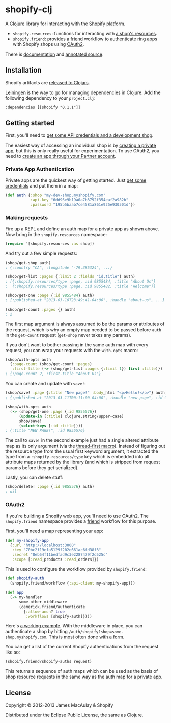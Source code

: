 # shopify-clj

A [Clojure][clojure] library for interacting with the [Shopify][shopify] platform.

* `shopify.resources`: functions for interacting with [a shop's resources][resource-docs].
* `shopify.friend`: provides a [friend][friend] workflow to authenticate [ring][ring] apps with Shopify shops using [OAuth2][auth-docs].

There is [documentation][codox-docs] and [annotated source][marginalia-docs].

[clojure]: http://clojure.org
[shopify]: http://www.shopify.com/
[resource-docs]: http://docs.shopify.com/api
[ring]: https://github.com/ring-clojure/ring
[friend]: https://github.com/cemerick/friend
[auth-docs]: http://docs.shopify.com/api/tutorials/oauth
[codox-docs]: http://jamesmacaulay.github.com/shopify-clj/docs/codox/index.html
[marginalia-docs]: http://jamesmacaulay.github.com/shopify-clj/docs/marginalia/uberdoc.html

## Installation

Shopify artifacts are [released to Clojars][clojars-shopify].

[Leiningen][leiningen] is the way to go for managing dependencies in Clojure. Add the following dependency to your `project.clj`:

```
:dependencies [[shopify "0.1.1"]]
```

[clojars-shopify]: https://clojars.org/shopify/shopify
[leiningen]: https://github.com/technomancy/leiningen

## Getting started

First, you'll need to [get some API credentials and a development shop][api-getting-started].

The easiest way of accessing an individual shop is by [creating a private app][private-apps], but this is only really useful for experimentation. To use OAuth2, you need to [create an app through your Partner account][api-getting-started].

[api-getting-started]: http://docs.shopify.com/api/the-basics/getting-started
[private-apps]: http://docs.shopify.com/api/tutorials/creating-a-private-app

### Private App Authentication

Private apps are the quickest way of getting started. Just [get some credentials][private-apps] and put them in a map:

```clojure
(def auth {:shop "my-dev-shop.myshopify.com"
           :api-key "6dd96e9b19a0a7b3792f354eaf2a982b"
           :password "195b5baab7ce4581a861e925e930301d"})
```

### Making requests

Fire up a REPL and define an auth map for a private app as shown above. Now bring in the `shopify.resources` namespace:

```clojure
(require '[shopify.resources :as shop])
```

And try out a few simple requests:

```clojure
(shop/get-shop auth)
; {:country "CA", :longitude "-79.385324", ...}

(shop/get-list :pages {:limit 2 :fields "id,title"} auth)
; [{:shopify.resources/type :page, :id 9855484, :title "About Us"}
;  {:shopify.resources/type :page, :id 9855482, :title "Welcome"}]

(shop/get-one :page {:id 9855484} auth)
; {:published-at "2013-03-10T23:49:41-04:00", :handle "about-us", ...}

(shop/get-count :pages {} auth)
; 2
```

The first map argument is always assumed to be the params or attributes of the request, which is why an empty map needed to be passed before `auth` in the `get-count` request (`get-shop` never takes any params).

If you don't want to bother passing in the same auth map with every request, you can wrap your requests with the `with-opts` macro:

```clojure
(shop/with-opts auth
  {:page-count (shop/get-count :pages)
   :first-title (-> (shop/get-list :pages {:limit 1}) first :title)})
; {:page-count 2, :first-title "About Us"}
```

You can create and update with `save!`:

```clojure
(shop/save! :page {:title "New page!" :body_html "<p>Hello!</p>"} auth)
; {:published-at "2013-03-11T00:11:00-04:00", :handle "new-page", :id 9855576, ...}

(shop/with-opts auth
  (-> (shop/get-one :page {:id 9855576})
      (update-in [:title] clojure.string/upper-case)
      shop/save!
      (select-keys [:id :title])))
; {:title "NEW PAGE!", :id 9855576}
```

The call to `save!` in the second example just had a single altered attribute map as its only argument (via the [thread-first macro][thread-first]). Instead of figuring out the resource type from the usual first keyword argument, it extracted the type from a `:shopify.resources/type` key which is embedded into all attribute maps returned by the library (and which is stripped from request params before they get serialized).

Lastly, you can delete stuff:

```clojure
(shop/delete! :page {:id 9855576} auth)
; nil
```

[thread-first]: http://clojuredocs.org/clojure_core/clojure.core/-%3E

### OAuth2

If you're building a Shopify web app, you'll need to use OAuth2. The `shopify.friend` namespace provides a [friend][friend] workflow for this purpose.

First, you'll need a map representing your app:

```clojure
(def my-shopify-app
  {:url "http://localhost:3000"
   :key "70bc2f19efa5129f202e661ac6fd38f3"
   :secret "8eb54f11bedfad9c3e2287479f2d525c"
   :scope [:read_products :read_orders]})
```

This is used to configure the workflow provided by `shopify.friend`:

```clojure
(def shopify-auth
  (shopify.friend/workflow {:api-client my-shopify-app}))

(def app
  (-> my-handler
      some-other-middleware
      (cemerick.friend/authenticate
        {:allow-anon? true
         :workflows [shopify-auth]})))
```

Here's [a working example][example-server]. With the middleware in place, you can authenticate a shop by hitting `/auth/shopify?shop=some-shop.myshopify.com`. This is most often done [with a form][example-login-form].

You can get a list of the current Shopify authentications from the request like so:

```clojure
(shopify.friend/shopify-auths request)
```

This returns a sequence of auth maps which can be used as the basis of shop resource requests in the same way as the auth map for a private app.

[example-server]: https://github.com/jamesmacaulay/shopify-clj/blob/master/examples/shop-launchpad/src/shop_launchpad/server.clj
[example-login-form]: https://github.com/jamesmacaulay/shopify-clj/blob/71344d9c0816d9b70c18b85fbb5fe15dd1523a80/examples/shop-launchpad/src/shop_launchpad/templates/index.html#L16-L19

## License

Copyright © 2012-2013 James MacAulay & Shopify

Distributed under the Eclipse Public License, the same as Clojure.
